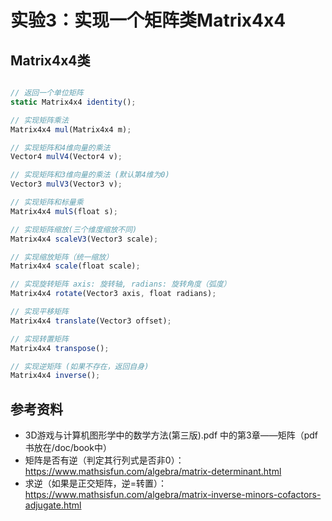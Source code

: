 # 实验3：实现一个矩阵类Matrix4x4
## Matrix4x4类

``` js

// 返回一个单位矩阵
static Matrix4x4 identity();

// 实现矩阵乘法
Matrix4x4 mul(Matrix4x4 m);

// 实现矩阵和4维向量的乘法
Vector4 mulV4(Vector4 v);

// 实现矩阵和3维向量的乘法 (默认第4维为0)
Vector3 mulV3(Vector3 v);

// 实现矩阵和标量乘
Matrix4x4 mulS(float s);

// 实现矩阵缩放(三个维度缩放不同)
Matrix4x4 scaleV3(Vector3 scale);

// 实现缩放矩阵（统一缩放）
Matrix4x4 scale(float scale);

// 实现旋转矩阵 axis: 旋转轴, radians: 旋转角度（弧度）
Matrix4x4 rotate(Vector3 axis, float radians);

// 实现平移矩阵
Matrix4x4 translate(Vector3 offset);

// 实现转置矩阵
Matrix4x4 transpose();

// 实现逆矩阵 (如果不存在，返回自身)
Matrix4x4 inverse();


```

## 参考资料
+ 3D游戏与计算机图形学中的数学方法(第三版).pdf 中的第3章——矩阵（pdf书放在/doc/book中）
+ 矩阵是否有逆（判定其行列式是否非0）： https://www.mathsisfun.com/algebra/matrix-determinant.html
+ 求逆（如果是正交矩阵，逆=转置）：https://www.mathsisfun.com/algebra/matrix-inverse-minors-cofactors-adjugate.html